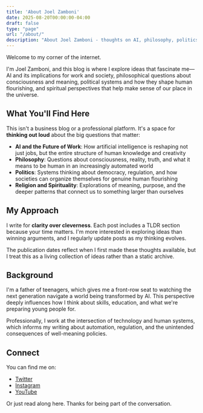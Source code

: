 ```yaml
---
title: 'About Joel Zamboni'
date: 2025-08-20T00:00:00-04:00
draft: false
type: "page"
url: "/about/"
description: "About Joel Zamboni - thoughts on AI, philosophy, politics, and religion. A personal blog exploring the intersection of technology and human experience."
---
```


Welcome to my corner of the internet.

I'm Joel Zamboni, and this blog is where I explore ideas that fascinate me—AI and its implications for work and society, philosophical questions about consciousness and meaning, political systems and how they shape human flourishing, and spiritual perspectives that help make sense of our place in the universe.

## What You'll Find Here

This isn't a business blog or a professional platform. It's a space for **thinking out loud** about the big questions that matter:

- **AI and the Future of Work**: How artificial intelligence is reshaping not just jobs, but the entire structure of human knowledge and creativity
- **Philosophy**: Questions about consciousness, reality, truth, and what it means to be human in an increasingly automated world  
- **Politics**: Systems thinking about democracy, regulation, and how societies can organize themselves for genuine human flourishing
- **Religion and Spirituality**: Explorations of meaning, purpose, and the deeper patterns that connect us to something larger than ourselves

## My Approach

I write for **clarity over cleverness**. Each post includes a TLDR section because your time matters. I'm more interested in exploring ideas than winning arguments, and I regularly update posts as my thinking evolves.

The publication dates reflect when I first made these thoughts available, but I treat this as a living collection of ideas rather than a static archive.

## Background

I'm a father of teenagers, which gives me a front-row seat to watching the next generation navigate a world being transformed by AI. This perspective deeply influences how I think about skills, education, and what we're preparing young people for.

Professionally, I work at the intersection of technology and human systems, which informs my writing about automation, regulation, and the unintended consequences of well-meaning policies.

## Connect

You can find me on:
- [Twitter](https://twitter.com/joelzamboni)
- [Instagram](https://www.instagram.com/joelzamboni/)
- [YouTube](https://www.youtube.com/@joelzamboni)

Or just read along here. Thanks for being part of the conversation.